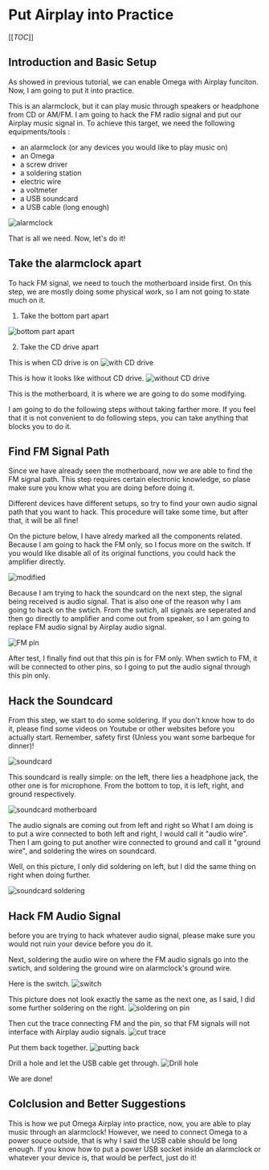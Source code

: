 # Put Airplay into Practice

[[_TOC_]]

[//]: # (Introduction and Basic Setup)

## Introduction and Basic Setup

As showed in previous tutorial, we can enable Omega with Airplay funciton. Now, I am going to put it into practice.

This is an alarmclock, but it can play music through speakers or headphone from CD or AM/FM. I am going to hack the FM radio signal and put our Airplay music signal in. To achieve this target, we need the following equipments/tools :

  * an alarmclock (or any devices you would like to play music on)
  * an Omega
  * a screw driver
  * a soldering station
  * electric wire
  * a voltmeter
  * a USB soundcard
  * a USB cable (long enough)


 ![alarmclock](http://i.imgur.com/F87YnmX.jpg) 

  That is all we need. Now, let's do it!

[//]: # (Take the alarmclock apart)

## Take the alarmclock apart

To hack FM signal, we need to touch the motherboard inside first. On this step, we are mostly doing some physical work, so I am not going to state much on it.

1. Take the bottom part apart

![bottom part apart](http://i.imgur.com/asxZSZl.jpg)

2. Take the CD drive apart

This is when CD drive is on
![with CD drive](http://i.imgur.com/AA2UQMN.jpg)

This is how it looks like without CD drive.
![without CD drive](http://i.imgur.com/jUiy092.jpg)

This is the motherboard, it is where we are going to do some modifying. 

I am going to do the following steps without taking farther more. If you feel that it is not convenient to do following steps, you can take anything that blocks you to do it.

[//]: # (Find FM Signal Path)

## Find FM Signal Path

Since we have already seen the motherboard, now we are able to find the FM signal path. This step requires certain electronic knowledge, so plase make sure you know what you are doing before doing it.

Different devices have different setups, so try to find your own audio signal path that you want to hack. This procedure will take some time, but after that, it will be all fine!

On the picture below, I have alredy marked all the components related. Because I am going to hack the FM only, so I focus more on the switch. If you would like disable all of its original functions, you could hack the amplifier directly.

![modified](http://i.imgur.com/vunAdbQ.jpg)

Because I am trying to hack the soundcard on the next step, the signal being received is audio signal. That is also one of the reason why I am going to hack on the swtich. From the swtich, all signals are seperated and then go directly to amplifier and come out from speaker, so I am going to replace FM audio signal by Airplay audio signal.

![FM pin](http://i.imgur.com/cc4olMw.jpg)


After test, I finally find out that this pin is for FM only. When swtich to FM, it will be connected to other pins, so I going to put the audio signal through this pin only.

[//]: # (Hack the Soundcard)

## Hack the Soundcard

From this step, we start to do some soldering. If you don't know how to do it, please find some videos on Youtube or other websites before you actually start. Remember, safety first (Unless you want some barbeque for dinner)!

![soundcard](http://i.imgur.com/vhdXwe8.jpg)


This soundcard is really simple: on the left, there lies a headphone jack, the other one is for microphone. From the bottom to top, it is left, right, and ground respectively.

![soundcard motherboard](http://i.imgur.com/WiphMYE.jpg)

The audio signals are coming out from left and right so What I am doing is to put a wire connected to both left and right, I would call it "audio wire". Then I am going to put another wire connected to ground and call it "ground wire", and soldering the wires on soundcard.

Well, on this picture, I only did soldering on left, but I did the same thing on right when doing further. 

![soundcard soldering](http://i.imgur.com/tjgjf1I.jpg)


[//]: # (Hack FM Signal)

## Hack FM Audio Signal

before you are trying to hack whatever audio signal, please make sure you would not ruin your device before you do it.

Next, soldering the audio wire on where the FM audio signals go into the swtich, and soldering the ground wire on alarmclock's ground wire.

Here is the switch.
![switch](http://i.imgur.com/0Nx6xaq.jpg)

This picture does not look exactly the same as the next one, as I said, I did some further soldering on the right.
![soldering on pin](http://i.imgur.com/nbnDPAG.jpg)

Then cut the trace connecting FM and the pin, so that FM signals will not interface with Airplay audio signals.
![cut trace](http://i.imgur.com/iZHEhoI.jpg)

Put them back together.
![putting back](http://i.imgur.com/y9WWq4S.jpg)

Drill a hole and let the USB cable get through.
![Drill hole](http://i.imgur.com/UpCmHpq.jpg)

We are done!

[//]: # (Colclusion and Better Suggestions)

## Colclusion and Better Suggestions

This is how we put Omega Airplay into practice, now, you are able to play music through an alarmclock! However, we need to connect Omega to a power souce outside, that is why I said the USB cable should be long enough. If you know how to put a power USB socket inside an alarmclock or whatever your device is, that would be perfect, just do it! 
